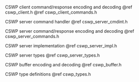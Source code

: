 CSWP client command/response encoding and decoding @ref cswp_client.h @ref cswp_client_commands.h

CSWP server command handler @ref cswp_server_cmdint.h

CSWP server command/response encoding and decoding @ref cswp_server_commands.h

CSWP server implementation @ref cswp_server_impl.h

CSWP server types @ref cswp_server_types.h

CSWP buffer encoding and decoding @ref cswp_buffer.h

CSWP type definitions @ref cswp_types.h